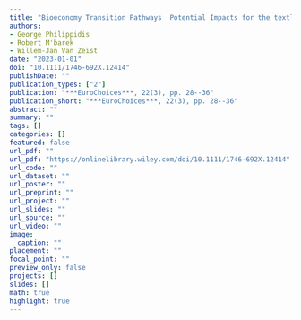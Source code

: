 ```yaml
---
title: "Bioeconomy Transition Pathways  Potential Impacts for the textlessspan style  font-variant:small-capstextgreaterEUtextless/spantextgreater Biobased Chemicals Sector"
authors: 
- George Philippidis
- Robert M'barek
- Willem-Jan Van Zeist
date: "2023-01-01"
doi: "10.1111/1746-692X.12414"
publishDate: ""
publication_types: ["2"]
publication: "***EuroChoices***, 22(3), pp. 28--36"
publication_short: "***EuroChoices***, 22(3), pp. 28--36"
abstract: ""
summary: ""
tags: []
categories: []
featured: false
url_pdf: ""
url_pdf: "https://onlinelibrary.wiley.com/doi/10.1111/1746-692X.12414"
url_code: ""
url_dataset: ""
url_poster: ""
url_preprint: ""
url_project: ""
url_slides: ""
url_source: ""
url_video: ""
image: 
  caption: ""
placement: ""
focal_point: ""
preview_only: false
projects: []
slides: []
math: true
highlight: true
---
```

